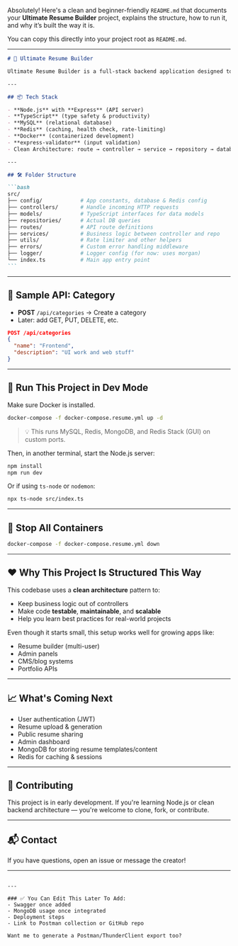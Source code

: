 Absolutely! Here's a clean and beginner-friendly `README.md` that documents your **Ultimate Resume Builder** project, explains the structure, how to run it, and why it’s built the way it is.

You can copy this directly into your project root as `README.md`.

---

````md
# 🧾 Ultimate Resume Builder

Ultimate Resume Builder is a full-stack backend application designed to help users manage categories (and eventually resumes, users, etc.) using Node.js, MySQL, and Redis — with a clean, modular codebase that's easy to scale and maintain.

---

## 📦 Tech Stack

- **Node.js** with **Express** (API server)
- **TypeScript** (type safety & productivity)
- **MySQL** (relational database)
- **Redis** (caching, health check, rate-limiting)
- **Docker** (containerized development)
- **express-validator** (input validation)
- Clean Architecture: route → controller → service → repository → database

---

## 🛠️ Folder Structure

```bash
src/
├── config/            # App constants, database & Redis config
├── controllers/       # Handle incoming HTTP requests
├── models/            # TypeScript interfaces for data models
├── repositories/      # Actual DB queries
├── routes/            # API route definitions
├── services/          # Business logic between controller and repo
├── utils/             # Rate limiter and other helpers
├── errors/            # Custom error handling middleware
├── logger/            # Logger config (for now: uses morgan)
└── index.ts           # Main app entry point
```
````

---

## 🧪 Sample API: Category

- **POST** `/api/categories` → Create a category
- Later: add GET, PUT, DELETE, etc.

```json
POST /api/categories
{
  "name": "Frontend",
  "description": "UI work and web stuff"
}
```

---

## 🐳 Run This Project in Dev Mode

Make sure Docker is installed.

```bash
docker-compose -f docker-compose.resume.yml up -d
```

> 💡 This runs MySQL, Redis, MongoDB, and Redis Stack (GUI) on custom ports.

Then, in another terminal, start the Node.js server:

```bash
npm install
npm run dev
```

Or if using `ts-node` or `nodemon`:

```bash
npx ts-node src/index.ts
```

---

## 🛑 Stop All Containers

```bash
docker-compose -f docker-compose.resume.yml down
```

---

## ❤️ Why This Project Is Structured This Way

This codebase uses a **clean architecture** pattern to:

- Keep business logic out of controllers
- Make code **testable**, **maintainable**, and **scalable**
- Help you learn best practices for real-world projects

Even though it starts small, this setup works well for growing apps like:

- Resume builder (multi-user)
- Admin panels
- CMS/blog systems
- Portfolio APIs

---

## 📈 What's Coming Next

- User authentication (JWT)
- Resume upload & generation
- Public resume sharing
- Admin dashboard
- MongoDB for storing resume templates/content
- Redis for caching & sessions

---

## 🤝 Contributing

This project is in early development. If you're learning Node.js or clean backend architecture — you're welcome to clone, fork, or contribute.

---

## 📬 Contact

If you have questions, open an issue or message the creator!

---

```

---

### ✅ You Can Edit This Later To Add:
- Swagger once added
- MongoDB usage once integrated
- Deployment steps
- Link to Postman collection or GitHub repo

Want me to generate a Postman/ThunderClient export too?
```
